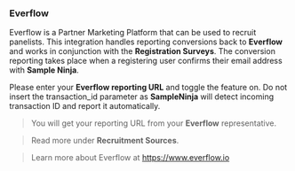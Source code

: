 ### Everflow

Everflow is a Partner Marketing Platform that can be used to recruit panelists. This integration handles reporting conversions back to **Everflow** and works in conjunction with the **Registration Surveys**. The conversion reporting takes place when a registering user confirms their email address with **Sample Ninja**.

Please enter your **Everflow reporting URL** and toggle the feature on. Do not insert the transaction_id parameter as **SampleNinja** will detect incoming transaction ID and report it automatically.

> You will get your reporting URL from your **Everflow** representative.

> Read more under **Recruitment Sources**.

> Learn more about Everflow at https://www.everflow.io
